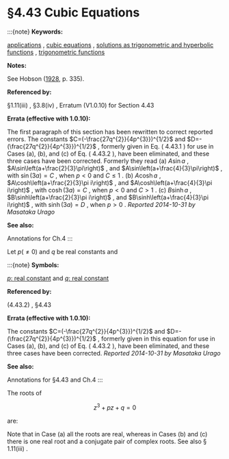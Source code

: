 # §4.43 Cubic Equations

:::{note}
**Keywords:**

[applications](http://dlmf.nist.gov/search/search?q=applications) , [cubic equations](http://dlmf.nist.gov/search/search?q=cubic%20equations) , [solutions as trigonometric and hyperbolic functions](http://dlmf.nist.gov/search/search?q=solutions%20as%20trigonometric%20and%20hyperbolic%20functions) , [trigonometric functions](http://dlmf.nist.gov/search/search?q=trigonometric%20functions)

**Notes:**

See Hobson ([1928](./bib/H.html#bib1091 "A Treatise on Plane and Advanced Trigonometry"), p. 335).

**Referenced by:**

§1.11(iii) , §3.8(iv) , Erratum (V1.0.10) for Section 4.43

**Errata (effective with 1.0.10):**

The first paragraph of this section has been rewritten to correct reported errors. The constants $C=(-\frac{27q^{2}}{4p^{3}})^{1/2}$ and $D=-(\frac{27q^{2}}{4p^{3}})^{1/2}$ , formerly given in Eq. ( 4.43.1 ) for use in Cases (a), (b), and (c) of Eq. ( 4.43.2 ), have been eliminated, and these three cases have been corrected. Formerly they read (a) $A\sin a$ , $A\sin\left(a+\frac{2}{3}\pi\right)$ , and $A\sin\left(a+\frac{4}{3}\pi\right)$ , with $\sin\left(3a\right)=C$ , when $p<0$ and $C\leq 1$ . (b) $A\cosh a$ , $A\cosh\left(a+\frac{2}{3}\pi i\right)$ , and $A\cosh\left(a+\frac{4}{3}\pi i\right)$ , with $\cosh\left(3a\right)=C$ , when $p<0$ and $C>1$ . (c) $B\sinh a$ , $B\sinh\left(a+\frac{2}{3}\pi i\right)$ , and $B\sinh\left(a+\frac{4}{3}\pi i\right)$ , with $\sinh\left(3a\right)=D$ , when $p>0$ . *Reported 2014-10-31 by Masataka Urago*

**See also:**

Annotations for Ch.4
:::

Let $p(\neq 0)$ and $q$ be real constants and

:::{note}
**Symbols:**

[$p$: real constant](./4.43.md "§4.43 Cubic Equations ‣ Applications ‣ Chapter 4 Elementary Functions") and [$q$: real constant](./4.43.md "§4.43 Cubic Equations ‣ Applications ‣ Chapter 4 Elementary Functions")

**Referenced by:**

(4.43.2) , §4.43

**Errata (effective with 1.0.10):**

The constants $C=(-\frac{27q^{2}}{4p^{3}})^{1/2}$ and $D=-(\frac{27q^{2}}{4p^{3}})^{1/2}$ , formerly given in this equation for use in Cases (a), (b), and (c) of Eq. ( 4.43.2 ), have been eliminated, and these three cases have been corrected. *Reported 2014-10-31 by Masataka Urago*

**See also:**

Annotations for §4.43 and Ch.4
:::

The roots of


<a id="E2"></a>
$$
z^{3}+pz+q=0 \tag{4.43.2}
$$

are:

Note that in Case (a) all the roots are real, whereas in Cases (b) and (c) there is one real root and a conjugate pair of complex roots. See also § 1.11(iii) .
